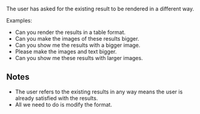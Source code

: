 The user has asked for the existing result to be rendered in a different way.

Examples:
  - Can you render the results in a table format.
  - Can you make the images of these results bigger.
  - Can you show me the results with a bigger image.
  - Please make the images and text bigger.
  - Can you show me these results with larger images.

## Notes
  - The user refers to the existing results in any way means the user is already satisfied with the results.
  - All we need to do is modify the format.
